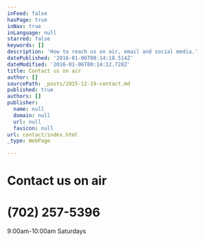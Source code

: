 ```yaml
---
inFeed: false
hasPage: true
inNav: true
inLanguage: null
starred: false
keywords: []
description: 'How to reach us on air, email and social media.'
datePublished: '2016-01-06T00:14:18.514Z'
dateModified: '2016-01-06T00:14:12.728Z'
title: Contact us on air
author: []
sourcePath: _posts/2015-12-19-contact.md
published: true
authors: []
publisher:
  name: null
  domain: null
  url: null
  favicon: null
url: contact/index.html
_type: WebPage

---
```

# Contact us on air

# (702) 257-5396

9:00am-10:00am Saturdays